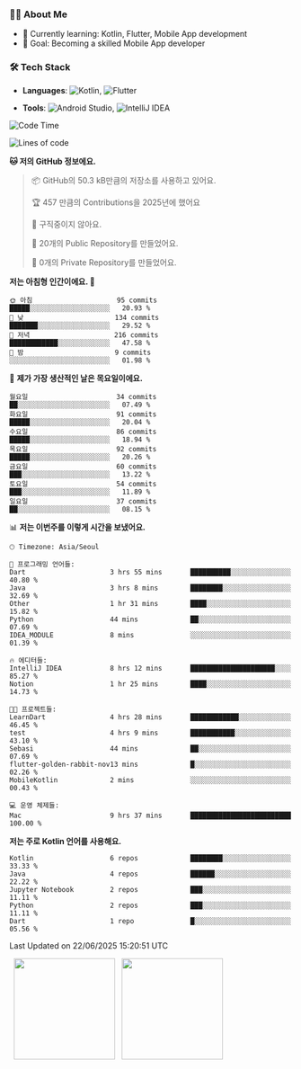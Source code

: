 ### 👨‍💻 About Me
- 🌱 Currently learning: Kotlin, Flutter, Mobile App development
- 🎯 Goal: Becoming a skilled Mobile App developer

### 🛠 Tech Stack
- **Languages**: ![Kotlin](https://img.shields.io/badge/Kotlin-0095D5?style=flat-square&logo=kotlin&logoColor=white), 
![Flutter](https://img.shields.io/badge/Flutter-02569B?style=flat-square&logo=flutter&logoColor=white)

- **Tools**:
![Android Studio](https://img.shields.io/badge/Android%20Studio-3DDC84?style=flat-square&logo=android-studio&logoColor=white), 
![IntelliJ IDEA](https://img.shields.io/badge/IntelliJ%20IDEA-000000?style=flat-square&logo=intellij-idea&logoColor=white)

<!--START_SECTION:waka-->
![Code Time](http://img.shields.io/badge/Code%20Time-180%20hrs%2040%20mins-blue)

![Lines of code](https://img.shields.io/badge/%EC%A0%80%EB%8A%94%20%EC%97%AC%ED%83%9C%EA%B9%8C%EC%A7%80%20-279.6%20thousand%20%EC%A4%84%EC%9D%98%20%EC%BD%94%EB%93%9C%EB%A5%BC%20%EC%9E%91%EC%84%B1%ED%96%88%EC%96%B4%EC%9A%94.-blue)

**🐱 저의 GitHub 정보에요.** 

> 📦 GitHub의 50.3 kB만큼의 저장소를 사용하고 있어요. 
 > 
> 🏆 457 만큼의 Contributions을 2025년에 했어요
 > 
> 🚫 구직중이지 않아요.
 > 
> 📜 20개의 Public Repository를 만들었어요. 
 > 
> 🔑 0개의 Private Repository를 만들었어요. 
 > 
**저는 아침형 인간이에요. 🐤** 

```text
🌞 아침                     95 commits          █████░░░░░░░░░░░░░░░░░░░░   20.93 % 
🌆 낮　                     134 commits         ███████░░░░░░░░░░░░░░░░░░   29.52 % 
🌃 저녁                     216 commits         ████████████░░░░░░░░░░░░░   47.58 % 
🌙 밤　                     9 commits           ░░░░░░░░░░░░░░░░░░░░░░░░░   01.98 % 
```
📅 **제가 가장 생산적인 날은 목요일이에요.** 

```text
월요일                      34 commits          ██░░░░░░░░░░░░░░░░░░░░░░░   07.49 % 
화요일                      91 commits          █████░░░░░░░░░░░░░░░░░░░░   20.04 % 
수요일                      86 commits          █████░░░░░░░░░░░░░░░░░░░░   18.94 % 
목요일                      92 commits          █████░░░░░░░░░░░░░░░░░░░░   20.26 % 
금요일                      60 commits          ███░░░░░░░░░░░░░░░░░░░░░░   13.22 % 
토요일                      54 commits          ███░░░░░░░░░░░░░░░░░░░░░░   11.89 % 
일요일                      37 commits          ██░░░░░░░░░░░░░░░░░░░░░░░   08.15 % 
```


📊 **저는 이번주를 이렇게 시간을 보냈어요.** 

```text
🕑︎ Timezone: Asia/Seoul

💬 프로그래밍 언어들: 
Dart                     3 hrs 55 mins       ██████████░░░░░░░░░░░░░░░   40.80 % 
Java                     3 hrs 8 mins        ████████░░░░░░░░░░░░░░░░░   32.69 % 
Other                    1 hr 31 mins        ████░░░░░░░░░░░░░░░░░░░░░   15.82 % 
Python                   44 mins             ██░░░░░░░░░░░░░░░░░░░░░░░   07.69 % 
IDEA_MODULE              8 mins              ░░░░░░░░░░░░░░░░░░░░░░░░░   01.39 % 

🔥 에디터들: 
IntelliJ IDEA            8 hrs 12 mins       █████████████████████░░░░   85.27 % 
Notion                   1 hr 25 mins        ████░░░░░░░░░░░░░░░░░░░░░   14.73 % 

🐱‍💻 프로젝트들: 
LearnDart                4 hrs 28 mins       ████████████░░░░░░░░░░░░░   46.45 % 
test                     4 hrs 9 mins        ███████████░░░░░░░░░░░░░░   43.10 % 
Sebasi                   44 mins             ██░░░░░░░░░░░░░░░░░░░░░░░   07.69 % 
flutter-golden-rabbit-nov13 mins             █░░░░░░░░░░░░░░░░░░░░░░░░   02.26 % 
MobileKotlin             2 mins              ░░░░░░░░░░░░░░░░░░░░░░░░░   00.43 % 

💻 운영 체제들: 
Mac                      9 hrs 37 mins       █████████████████████████   100.00 % 
```

**저는 주로 Kotlin 언어를 사용해요.** 

```text
Kotlin                   6 repos             ████████░░░░░░░░░░░░░░░░░   33.33 % 
Java                     4 repos             ██████░░░░░░░░░░░░░░░░░░░   22.22 % 
Jupyter Notebook         2 repos             ███░░░░░░░░░░░░░░░░░░░░░░   11.11 % 
Python                   2 repos             ███░░░░░░░░░░░░░░░░░░░░░░   11.11 % 
Dart                     1 repo              █░░░░░░░░░░░░░░░░░░░░░░░░   05.56 % 
```




 Last Updated on 22/06/2025 15:20:51 UTC
<!--END_SECTION:waka-->

<p>
  <img height="180em" src="https://github-readme-stats.vercel.app/api?username=JongHyun070105&show_icons=true&include_all_commits=true&bg_color=0d1117&title_color=ffffff&text_color=c9d1d9&icon_color=79ff97">
  <img height="180em" src="https://github-readme-stats.vercel.app/api/top-langs/?username=JongHyun070105&layout=compact&langs_count=4&bg_color=0d1117&title_color=ffffff&text_color=c9d1d9&hide=php,jupyter%20notebook&hide_repo=EcoStep,mimir,git-session">
</p>
